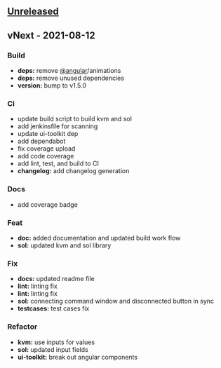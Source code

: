 <a name="unreleased"></a>
## [Unreleased]


<a name="vNext"></a>
## vNext - 2021-08-12
### Build
- **deps:** remove [@angular](https://github.com/angular)/animations
- **deps:** remove unused dependencies
- **version:** bump to v1.5.0

### Ci
- update build script to build kvm and sol
- add jenkinsfile for scanning
- update ui-toolkit dep
- add dependabot
- fix coverage upload
- add code coverage
- add lint, test, and build to CI
- **changelog:** add changelog generation

### Docs
- add coverage badge

### Feat
- **doc:** added documentation and updated build work flow
- **sol:** updated kvm and sol library

### Fix
- **docs:** updated readme file
- **lint:** linting fix
- **lint:** linting fix
- **sol:** connecting command window and disconnected button in sync
- **testcases:** test cases fix

### Refactor
- **kvm:** use inputs for values
- **sol:** updated input fields
- **ui-toolkit:** break out angular components


[Unreleased]: https://github.com/open-amt-cloud-toolkit/ui-toolkit/compare/vNext...HEAD
